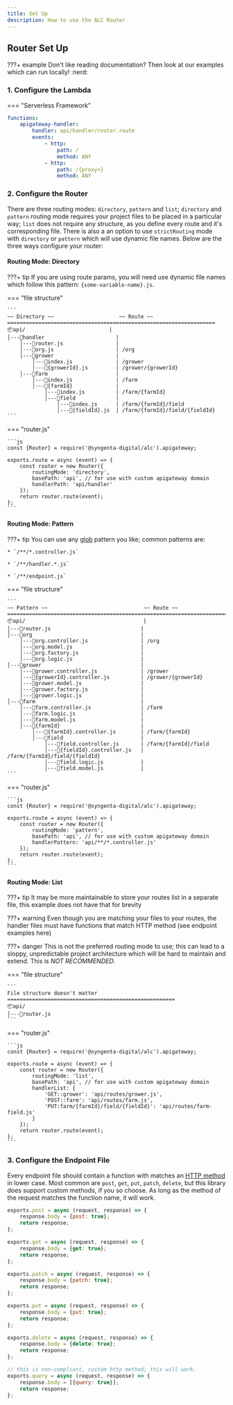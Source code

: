 ```yaml
---
title: Set Up
description: How to use the ALC Router
---
```


## Router Set Up

???+ example
    Don't like reading documentation? Then look at our examples which can run locally! :nerd:


### 1. Configure the Lambda

=== "Serverless Framework"

```yaml
functions:
    apigateway-handler:
        handler: api/handler/router.route
        events:
            - http:
                path: /
                method: ANY
            - http:
                path: /{proxy+}
                method: ANY    
```

### 2. Configure the Router

There are three routing modes: `directory`, `pattern` and `list`; `directory` and `pattern` routing mode requires your project files to be placed in a particular way; `list` does not require any structure, as you define every route and it's corresponding file. There is also a an option to use `strictRouting` mode with `directory` or `pattern` which will use dynamic file names. Below are the three ways configure your router:

#### Routing Mode: Directory

???+ tip
    If you are using route params, you will need use dynamic file names which follow this pattern: `{some-variable-name}.js`.

=== "file structure"

    ```
    ~~ Directory ~~                     ~~ Route ~~
    ===================================================================
    📦api/                           |          
    │---📂handler                       |           
        │---📜router.js                 |
        │---📜org.js                    | /org    
        │---📂grower                    |
            │---📜index.js              | /grower
            │---📜{growerId}.js         | /grower/{growerId}
        │---📂farm                      |
            │---📜index.js              | /farm
            │---📂{farmId}              |
                │---📜index.js          | /farm/{farmId}
                │---📂field             |
                    │---📜index.js      | /farm/{farmId}/field
                    │---📜{fieldId}.js  | /farm/{farmId}/field/{fieldId}
    ```

=== "router.js"

    ```js
    const {Router} = require('@syngenta-digital/alc').apigateway;

    exports.route = async (event) => {
        const router = new Router({
            routingMode: 'directory',
            basePath: 'api', // for use with custom apigateway domain
            handlerPath: 'api/handler'
        });
        return router.route(event);
    };
    ```

#### Routing Mode: Pattern

???+ tip
    You can use any [glob](https://en.wikipedia.org/wiki/Glob_(programming)) pattern you like; common patterns are:

    * `/**/*.controller.js`

    * `/**/handler.*.js`

    * `/**/endpoint.js`

=== "file structure"

    ```
    ~~ Pattern ~~                               ~~ Route ~~
    ================================================================================
    📦api/                                      |
    │---📜router.js                             |
    │---📂org                                   |
        │---📜org.controller.js                 | /org
        │---📜org.model.js                      |
        │---📜org.factory.js                    |
        │---📜org.logic.js                      |
    │---📂grower                                |
        │---📜grower.controller.js              | /grower
        │---📜{growerId}.controller.js          | /grower/{growerId}
        │---📜grower.model.js                   |
        │---📜grower.factory.js                 |
        │---📜grower.logic.js                   |
    │---📂farm                                  |
        │---📜farm.controller.js                | /farm
        │---📜farm.logic.js                     |
        │---📜farm.model.js                     |
        │---📂{farmId}                          |
            │---📜{farmId}.controller.js        | /farm/{farmId}
            │---📂field                         |
                │---📜field.controller.js       | /farm/{farmId}/field
                │---📜{fieldId}.controller.js   | /farm/{farmId}/field/{fieldId}
                │---📜field.logic.js            |
                │---📜field.model.js            |
    ```

=== "router.js"

    ```js
    const {Router} = require('@syngenta-digital/alc').apigateway;

    exports.route = async (event) => {
        const router = new Router({
            routingMode: 'pattern',
            basePath: 'api', // for use with custom apigateway domain
            handlerPattern: 'api/**/*.controller.js'
        });
        return router.route(event);
    };
    ```

#### Routing Mode: List

???+ tip
    It may be more maintainable to store your routes list in a separate file, this example does not have that for brevity

???+ warning
    Even though you are matching your files to your routes, the handler files must have functions that match HTTP method (see endpoint examples here)

???+ danger
    This is not the preferred routing mode to use; this can lead to a sloppy, unpredictable project architecture which will be hard to maintain and extend. This is *NOT RECOMMENDED*.

=== "file structure"

    ```
    File structure doesn't matter
    ======================================================
    📦api/
    │---📜router.js
    ```

=== "router.js"

    ```js
    const {Router} = require('@syngenta-digital/alc').apigateway;

    exports.route = async (event) => {
        const router = new Router({
            routingMode: 'list',
            basePath: 'api', // for use with custom apigateway domain
            handlerList: {
                'GET::grower': 'api/routes/grower.js',
                'POST::farm': 'api/routes/farm.js',
                'PUT:farm/{farmId}/field/{fieldId}': 'api/routes/farm-field.js'
            }
        });
        return router.route(event);
    };
    ```


### 3. Configure the Endpoint File

Every endpoint file should contain a function with matches an [HTTP method](https://developer.mozilla.org/en-US/docs/Web/HTTP/Methods) in lower case. Most common are `post`, `get`, `put`, `patch`, `delete`, but this library does support custom methods, if you so choose. As long as the method of the request matches the function name, it will work.

```js
exports.post = async (request, response) => {
    response.body = {post: true};
    return response;
};

exports.get = async (request, response) => {
    response.body = {get: true};
    return response;
};

exports.patch = async (request, response) => {
    response.body = {patch: true};
    return response;
};

exports.put = async (request, response) => {
    response.body = {put: true};
    return response;
};

exports.delete = async (request, response) => {
    response.body = {delete: true};
    return response;
};

// this is non-compliant, custom http method; this will work.
exports.query = async (request, response) => {
    response.body = [{query: true}];
    return response;
};
```
